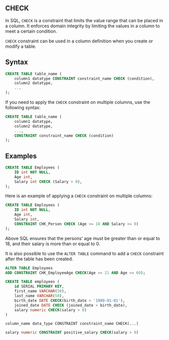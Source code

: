 ## CHECK

In SQL, `CHECK` is a constraint that limits the value range that can be placed in a column. It enforces domain integrity by limiting the values in a column to meet a certain condition.

`CHECK` constraint can be used in a column definition when you create or modify a table.

## Syntax

```SQL
CREATE TABLE table_name (
    column1 datatype CONSTRAINT constraint_name CHECK (condition),
    column2 datatype,
    ...
);
```

If you need to apply the `CHECK` constraint on multiple columns, use the following syntax:

```SQL
CREATE TABLE table_name (
    column1 datatype,
    column2 datatype,
    ...,
    CONSTRAINT constraint_name CHECK (condition)
);
```

## Examples

```SQL
CREATE TABLE Employees (
    ID int NOT NULL,
    Age int,
    Salary int CHECK (Salary > 0),
);
```

Here is an example of applying a `CHECK` constraint on multiple columns:

```SQL
CREATE TABLE Employees (
    ID int NOT NULL,
    Age int,
    Salary int,
    CONSTRAINT CHK_Person CHECK (Age >= 18 AND Salary >= 0)
);
```

Above SQL ensures that the persons’ age must be greater than or equal to 18, and their salary is more than or equal to 0.

It is also possible to use the `ALTER TABLE` command to add a `CHECK` constraint after the table has been created.

```SQL
ALTER TABLE Employees
ADD CONSTRAINT CHK_EmployeeAge CHECK(Age >= 21 AND Age <= 60);
```

```SQL
CREATE TABLE employees (
    id SERIAL PRIMARY KEY,
    first_name VARCHAR(50),
    last_name VARCHAR(50),
    birth_date DATE CHECK(birth_date > '1900-01-01'),
    joined_date DATE CHECK (joined_date > birth_date),
    salary numeric CHECK(salary > 0)
)
```

```
column_name data_type CONSTRAINT constraint_name CHECK(...)
```

```SQL
salary numeric CONSTRAINT positive_salary CHECK(salary > 0)
```